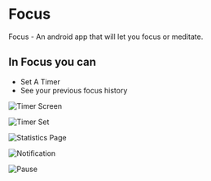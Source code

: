 # Focus
Focus - An android app that will let you focus or meditate.

## In Focus you can
 - Set A Timer
 - See your previous focus history
 
![Timer Screen](https://github.com/PriyabrataNaskar/Focus/blob/master/APK/4.jpeg)

![Timer Set](https://github.com/PriyabrataNaskar/Focus/blob/master/APK/5.jpeg)

![Statistics Page](https://github.com/PriyabrataNaskar/Focus/blob/master/APK/2.jpeg)

![Notification](https://github.com/PriyabrataNaskar/Focus/blob/master/APK/1.jpeg)

![Pause](https://github.com/PriyabrataNaskar/Focus/blob/master/APK/3.jpeg)

